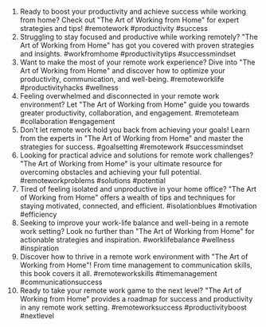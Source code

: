 1. Ready to boost your productivity and achieve success while working from home? Check out "The Art of Working from Home" for expert strategies and tips! #remotework #productivity #success
2. Struggling to stay focused and productive while working remotely? "The Art of Working from Home" has got you covered with proven strategies and insights. #workfromhome #productivitytips #successmindset
3. Want to make the most of your remote work experience? Dive into "The Art of Working from Home" and discover how to optimize your productivity, communication, and well-being. #remoteworklife #productivityhacks #wellness
4. Feeling overwhelmed and disconnected in your remote work environment? Let "The Art of Working from Home" guide you towards greater productivity, collaboration, and engagement. #remoteteam #collaboration #engagement
5. Don't let remote work hold you back from achieving your goals! Learn from the experts in "The Art of Working from Home" and master the strategies for success. #goalsetting #remotework #successmindset
6. Looking for practical advice and solutions for remote work challenges? "The Art of Working from Home" is your ultimate resource for overcoming obstacles and achieving your full potential. #remoteworkproblems #solutions #potential
7. Tired of feeling isolated and unproductive in your home office? "The Art of Working from Home" offers a wealth of tips and techniques for staying motivated, connected, and efficient. #isolationblues #motivation #efficiency
8. Seeking to improve your work-life balance and well-being in a remote work setting? Look no further than "The Art of Working from Home" for actionable strategies and inspiration. #worklifebalance #wellness #inspiration
9. Discover how to thrive in a remote work environment with "The Art of Working from Home"! From time management to communication skills, this book covers it all. #remoteworkskills #timemanagement #communicationsuccess
10. Ready to take your remote work game to the next level? "The Art of Working from Home" provides a roadmap for success and productivity in any remote work setting. #remoteworksuccess #productivityboost #nextlevel
